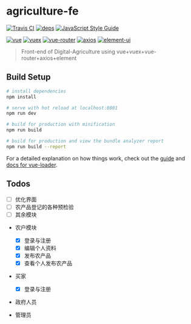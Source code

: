 # agriculture-fe
[![Travis CI](https://travis-ci.org/Save404/agriculture-fe.svg?branch=master)](https://travis-ci.org/Save404/agriculture-fe) [![deps](https://img.shields.io/hackage-deps/v/lens.svg)](https://github.com/Save404/agriculture-fe/network/dependencies) [![JavaScript Style Guide](https://img.shields.io/badge/code_style-standard-brightgreen.svg)](https://standardjs.com)

[![vue](https://img.shields.io/badge/vue-2.5.17-brightgreen.svg)](https://github.com/vuejs/vue)
[![vuex](https://img.shields.io/badge/vuex-3.0.1-brightgreen.svg)](https://github.com/vuejs/vuex)
[![vue-router](https://img.shields.io/badge/vue--router-3.0.1-brightgreen.svg)](https://github.com/vuejs/vue-router)
[![axios](https://img.shields.io/badge/axios-0.18.0-yellow.svg)](https://github.com/axios/axios)
[![element-ui](https://img.shields.io/badge/element--ui-2.4.5-blue.svg)](https://github.com/ElemeFE/element)

> Front-end of Digital-Agriculture using vue+vuex+vue-router+axios+element

## Build Setup

``` bash
# install dependencies
npm install

# serve with hot reload at localhost:8081
npm run dev

# build for production with minification
npm run build

# build for production and view the bundle analyzer report
npm run build --report
```

For a detailed explanation on how things work, check out the [guide](http://vuejs-templates.github.io/webpack/) and [docs for vue-loader](http://vuejs.github.io/vue-loader).



## Todos
- [ ] 优化界面
- [ ] 农产品登记的各种预检验
- [ ] 其余模块

- 农户模块
    - [x] 登录与注册
    - [x] 编辑个人资料
    - [x] 发布农产品
    - [x] 查看个人发布农产品

- 买家
    - [x] 登录与注册

- 政府人员

- 管理员

